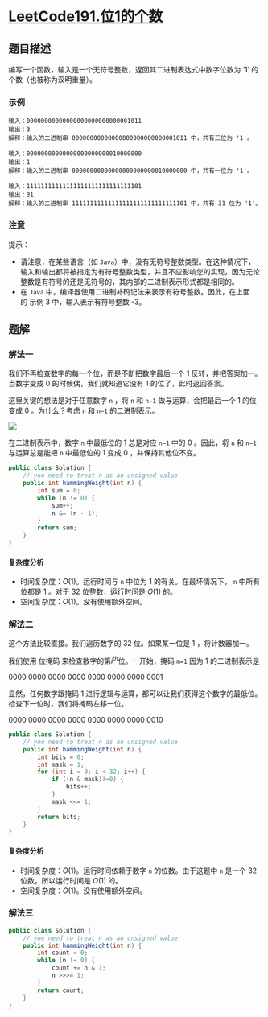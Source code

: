 # [LeetCode191.位1的个数](https://leetcode-cn.com/problems/number-of-1-bits/)
## 题目描述
编写一个函数，输入是一个无符号整数，返回其二进制表达式中数字位数为 ‘1’ 的个数（也被称为汉明重量）。

### 示例
```
输入：00000000000000000000000000001011
输出：3
解释：输入的二进制串 00000000000000000000000000001011 中，共有三位为 '1'。
```
```
输入：00000000000000000000000010000000
输出：1
解释：输入的二进制串 00000000000000000000000010000000 中，共有一位为 '1'。
```
```
输入：11111111111111111111111111111101
输出：31
解释：输入的二进制串 11111111111111111111111111111101 中，共有 31 位为 '1'。
```
### 注意
提示：

- 请注意，在某些语言（如 `Java`）中，没有无符号整数类型。在这种情况下，输入和输出都将被指定为有符号整数类型，并且不应影响您的实现，因为无论整数是有符号的还是无符号的，其内部的二进制表示形式都是相同的。
- 在 `Java` 中，编译器使用二进制补码记法来表示有符号整数。因此，在上面的 示例 3 中，输入表示有符号整数 -3。

## 题解
### 解法一
我们不再检查数字的每一个位，而是不断把数字最后一个 1 反转，并把答案加一。当数字变成 0 的时候偶，我们就知道它没有 1 的位了，此时返回答案。

这里关键的想法是对于任意数字 `n` ，将 `n` 和 `n−1` 做与运算，会把最后一个 1 的位变成 0 。为什么？考虑 `n` 和 `n−1` 的二进制表示。

![](https://picgp.oss-cn-beijing.aliyuncs.com/img/20200729134220.png)

在二进制表示中，数字 `n` 中最低位的 1 总是对应 `n−1` 中的 0 。因此，将 `n` 和 `n−1` 与运算总是能把 `n` 中最低位的 1 变成 0 ，并保持其他位不变。

```java
public class Solution {
    // you need to treat n as an unsigned value
    public int hammingWeight(int n) {
        int sum = 0;
        while (n != 0) {
            sum++;
            n &= (n - 1);
        }
        return sum;
    }
}
```
#### 复杂度分析
- 时间复杂度：$O(1)$。运行时间与 `n` 中位为 1 的有关。在最坏情况下， `n` 中所有位都是 1 。对于 32 位整数，运行时间是 $O(1)$ 的。
- 空间复杂度：$O(1)$。没有使用额外空间。
### 解法二
这个方法比较直接。我们遍历数字的 32 位。如果某一位是 1 ，将计数器加一。

我们使用 位掩码 来检查数字的第$i^{t h}$位。一开始，掩码 `m=1` 因为 1 的二进制表示是

0000 0000 0000 0000 0000 0000 0000 0001

显然，任何数字跟掩码 1 进行逻辑与运算，都可以让我们获得这个数字的最低位。检查下一位时，我们将掩码左移一位。

0000 0000 0000 0000 0000 0000 0000 0010
```java
public class Solution {
    // you need to treat n as an unsigned value
    public int hammingWeight(int n) {
        int bits = 0;
        int mask = 1;
        for (int i = 0; i < 32; i++) {
            if ((n & mask)!=0) {
                bits++;
            }
            mask <<= 1;
        }
        return bits;
    }
}
```
#### 复杂度分析
- 时间复杂度：$O(1)$。运行时间依赖于数字 `n` 的位数。由于这题中 `n` 是一个 32 位数，所以运行时间是 $O(1)$ 的。
- 空间复杂度：$O(1)$。没有使用额外空间。
### 解法三
```java
public class Solution {
    // you need to treat n as an unsigned value
    public int hammingWeight(int n) {
        int count = 0;
        while (n != 0) {
            count += n & 1;
            n >>>= 1;
        }
        return count;
    }
}
```

